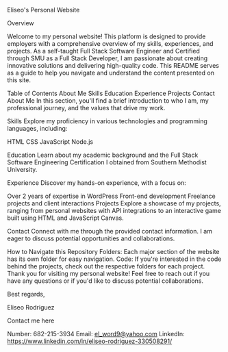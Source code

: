 Eliseo's Personal Website

Overview

Welcome to my personal website! This platform is designed to provide employers with a comprehensive overview of my skills, experiences, and projects. As a self-taught Full Stack Software Engineer and Certified through SMU as a Full Stack Developer,
I am passionate about creating innovative solutions and delivering high-quality code. This README serves as a guide to help you navigate and understand the content presented on this site.

Table of Contents
About Me
Skills
Education
Experience
Projects
Contact
About Me
In this section, you'll find a brief introduction to who I am, my professional journey, and the values that drive my work.

Skills
Explore my proficiency in various technologies and programming languages, including:

HTML
CSS
JavaScript
Node.js

Education
Learn about my academic background and the Full Stack Software Engineering Certification I obtained from Southern Methodist University.

Experience
Discover my hands-on experience, with a focus on:

Over 2 years of expertise in WordPress
Front-end development
Freelance projects and client interactions
Projects
Explore a showcase of my projects, ranging from personal websites with API integrations to an interactive game built using HTML and JavaScript Canvas.

Contact
Connect with me through the provided contact information. I am eager to discuss potential opportunities and collaborations.

How to Navigate this Repository
Folders: Each major section of the website has its own folder for easy navigation.
Code: If you're interested in the code behind the projects, check out the respective folders for each project.
Thank you for visiting my personal website! Feel free to reach out if you have any questions or if you'd like to discuss potential collaborations.

Best regards,

Eliseo Rodriguez


Contact me here

Number: 682-215-3934
Email: el_word9@yahoo.com
LinkedIn: https://www.linkedin.com/in/eliseo-rodriguez-330508291/
